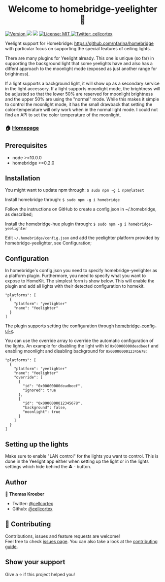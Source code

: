 <h1 align="center">Welcome to homebridge-yeelighter 👋</h1>
<p>
  <a href="https://www.npmjs.com/package/homebridge-yeelighter" target="_blank">
    <img alt="Version" src="https://img.shields.io/npm/v/homebridge-yeelighter.svg">
  </a>
  <img src="https://img.shields.io/badge/node-%3E%3D10.0.0-blue.svg" />
  <img src="https://img.shields.io/badge/homebridge-%3E%3D0.2.0-blue.svg" />
  <a href="#" target="_blank">
    <img alt="License: MIT" src="https://img.shields.io/badge/License-MIT-yellow.svg" />
  </a>
  <a href="https://twitter.com/cellcortex" target="_blank">
    <img alt="Twitter: cellcortex" src="https://img.shields.io/twitter/follow/cellcortex.svg?style=social" />
  </a>
</p>

Yeelight support for Homebridge: https://github.com/nfarina/homebridge with particular focus on supporting the special features of ceiling lights.

There are many plugins for Yeelight already. This one is unique (so far) in supporting the
background light that some yeelights have and also has a diffent approach to the moonlight mode (exposed as just another range for brightness).

If a light supports a background light, it will show up as a secondary service in the light accessory. If a light supports moonlight mode, the brightness will be adjusted so that the lower 50% are reserved for moonlight brightness and the upper 50% are using the "normal" mode. While this makes it simple to control the moonlight mode, it has the small drawback that setting the color-temperature will only work when in the normal light mode. I could not find an API to set the color temperature of the moonlight.

### 🏠 [Homepage](https://github.com/cellcortex/homebridge-yeelighter)

## Prerequisites

- node >=10.0.0
- homebridge >=0.2.0

## Installation

You might want to update npm through: `$ sudo npm -g i npm@latest`

Install homebridge through: `$ sudo npm -g i homebridge`

Follow the instructions on GitHub to create a config.json in ~/.homebridge, as described;

Install the homebridge-hue plugin through: `$ sudo npm -g i homebridge-yeelighter`

Edit `~/.homebridge/config.json` and add the yeelighter platform provided by homebridge-yeelighter, see Configuration;

## Configuration

In homebridge's config.json you need to specify homebridge-yeelighter as a platform plugin. Furthermore, you need to specify what you want to expose to HomeKit. The simplest form is show below. This will enable the plugin and add all lights with their detected configuration to homekit.

```
"platforms": [
  {
    "platform": "yeelighter"
    "name": "Yeelighter"
  }
]
```

The plugin supports setting the configuration through [homebridge-config-ui-x](https://github.com/oznu/homebridge-config-ui-x).

You can use the override array to override the automatic configuration of the lights. An example for disabling the light with id `0x00000000deadbeef` and enabling moonlight and disabling background for `0x0000000012345678`:

```
"platforms": [
  {
    "platform": "yeelighter"
    "name": "Yeelighter"
    "override": [
      {
        "id": "0x00000000deadbeef",
        "ignored": true
      },
      {
        "id": "0x0000000012345678",
        "background": false,
        "moonlight": true
      }
    ]
  }
]
```

## Setting up the lights

Make sure to enable "LAN control" for the lights you want to control. This is done in the Yeelight app either when setting up the light or in the lights settings which hide behind the ⏏ - button.

## Author

👤 **Thomas Kroeber**

- Twitter: [@cellcortex](https://twitter.com/cellcortex)
- Github: [@cellcortex](https://github.com/cellcortex)

## 🤝 Contributing

Contributions, issues and feature requests are welcome!<br />Feel free to check [issues page](http://github.com/cellcortex/homebridge-yeelighter/issues). You can also take a look at the [contributing guide](git://github.com/cellcortex/homebridge-yeelighter/blob/master/CONTRIBUTING.md).

## Show your support

Give a ⭐️ if this project helped you!
